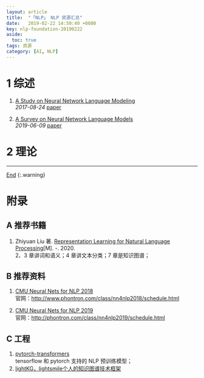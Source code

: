 ```yaml
---
layout: article
title:  "「NLP」 NLP 资源汇总"
date:   2019-02-22 14:50:40 +0800
key: nlp-foundation-20190222
aside:
  toc: true
tags: 资源
category: [AI, NLP]
---
```

<span id='head'> </span>

<!--more-->


# 1 综述
1. [A Study on Neural Network Language Modeling](http://cn.arxiv.org/abs/1708.07252)   
*2017-08-24* [paper](https://arxiv.org/abs/1708.07252)    

1. [A Survey on Neural Network Language Models](http://cn.arxiv.org/abs/1906.03591)    
*2019-06-09* [paper](https://arxiv.org/abs/1906.03591)    


# 2 理论


-------------------  
[End](#head)
{:.warning}  

# 附录
## A 推荐书籍
1. Zhiyuan Liu 著. [Representation Learning for Natural Language Processing](https://link.springer.com/content/pdf/10.1007%2F978-981-15-5573-2.pdf)[M]. -. 2020.     
2、3 章讲词和语义；4 章讲文本分类；7 章是知识图谱；     

## B 推荐资料
1. [CMU Neural Nets for NLP 2018](http://www.phontron.com/class/nn4nlp2018/schedule.html)  
官网：<http://www.phontron.com/class/nn4nlp2018/schedule.html>  

2. [CMU Neural Nets for NLP 2019](http://phontron.com/class/nn4nlp2019/schedule.html)  
官网：<http://phontron.com/class/nn4nlp2019/schedule.html>     

## C 工程
1. [pytorch-transformers](https://github.com/huggingface/pytorch-transformers)    
tensorflow 和 pytorch 支持的 NLP 预训练模型；     
1. [lightKG，lightsmile个人的知识图谱技术框架](https://github.com/smilelight/lightKG)     
